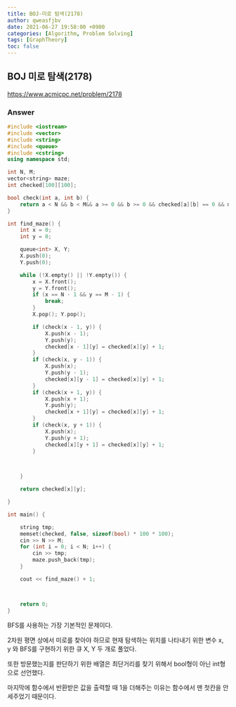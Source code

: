 ```yaml
---
title: BOJ-미로 탐색(2178)
author: qweasfjbv
date: 2021-06-27 19:58:00 +0900
categories: [Algorithm, Problem Solving]
tags: [GraphTheory]
toc: false
---
```


## BOJ 미로 탐색(2178)

<https://www.acmicpc.net/problem/2178>

### Answer

```cpp
#include <iostream>
#include <vector>
#include <string>
#include <queue>
#include <cstring>
using namespace std;

int N, M;
vector<string> maze;
int checked[100][100];

bool check(int a, int b) {
	return a < N && b < M&& a >= 0 && b >= 0 && checked[a][b] == 0 && maze[a][b]== '1';
}

int find_maze() {
	int x = 0;
	int y = 0;

	queue<int> X, Y;
	X.push(0);
	Y.push(0);

	while (!X.empty() || !Y.empty()) {
		x = X.front();
		y = Y.front();
		if (x == N - 1 && y == M - 1) {
			break;
		}
		X.pop(); Y.pop();

		if (check(x - 1, y)) {
			X.push(x - 1);
			Y.push(y);
			checked[x - 1][y] = checked[x][y] + 1;
		}
		if (check(x, y - 1)) {
			X.push(x);
			Y.push(y - 1);
			checked[x][y - 1] = checked[x][y] + 1;
		}
		if (check(x + 1, y)) {
			X.push(x + 1);
			Y.push(y);
			checked[x + 1][y] = checked[x][y] + 1;
		}
		if (check(x, y + 1)) {
			X.push(x);
			Y.push(y + 1);
			checked[x][y + 1] = checked[x][y] + 1;
		}

		

	}

	return checked[x][y];

}

int main() {

	string tmp;
	memset(checked, false, sizeof(bool) * 100 * 100);
	cin >> N >> M;
	for (int i = 0; i < N; i++) {
		cin >> tmp;
		maze.push_back(tmp);
	}

	cout << find_maze() + 1;



	return 0;
}
```

BFS를 사용하는 가장 기본적인 문제이다.

2차원 평면 상에서 미로를 찾아야 하므로 현재 탐색하는 위치를 나타내기 위한 변수 x, y 와 BFS를 구현하기 위한 큐 X, Y 두 개로 풀었다.

또한 방문했는지를 판단하기 위한 배열은 최단거리를 찾기 위해서 bool형이 아닌 int형으로 선언했다.

마지막에 함수에서 반환받은 값을 출력할 때 1을 더해주는 이유는 함수에서 맨 첫칸을 안세주었기 때문이다.